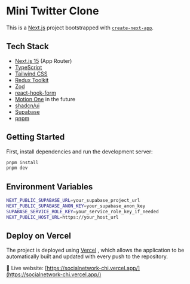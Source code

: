 # Mini Twitter Clone

This is a [Next.js](https://nextjs.org) project bootstrapped with [`create-next-app`](https://nextjs.org/docs/app/api-reference/cli/create-next-app).

## Tech Stack

- [Next.js 15](https://nextjs.org) (App Router)
- [TypeScript](https://www.typescriptlang.org/)
- [Tailwind CSS](https://tailwindcss.com/)
- [Redux Toolkit](https://redux-toolkit.js.org/)
- [Zod](https://zod.dev/)
- [react-hook-form](https://react-hook-form.com/)
- [Motion One](https://motion.dev/) in the future
- [shadcn/ui](https://ui.shadcn.com/)
- [Supabase](https://supabase.com/)
- [pnpm](https://pnpm.io)

## Getting Started

First, install dependencies and run the development server:

```bash
pnpm install
pnpm dev
```

## Environment Variables

```bash
NEXT_PUBLIC_SUPABASE_URL=your_supabase_project_url
NEXT_PUBLIC_SUPABASE_ANON_KEY=your_supabase_anon_key
SUPABASE_SERVICE_ROLE_KEY=your_service_role_key_if_needed
NEXT_PUBLIC_HOST_URL=https://your_host_url
```

## Deploy on Vercel

The project is deployed using [Vercel](https://vercel.com)
, which allows the application to be automatically built and updated with every push to the repository.

🔗 Live website: [https://socialnetwork-chi.vercel.app/](https://socialnetwork-chi.vercel.app/)
